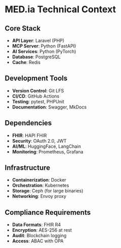 # MED.ia Technical Context

## Core Stack
- **API Layer**: Laravel (PHP)
- **MCP Server**: Python (FastAPI)
- **AI Services**: Python (PyTorch)
- **Database**: PostgreSQL
- **Cache**: Redis

## Development Tools
- **Version Control**: Git LFS
- **CI/CD**: GitHub Actions
- **Testing**: pytest, PHPUnit
- **Documentation**: Swagger, MkDocs

## Dependencies
- **FHIR**: HAPI FHIR
- **Security**: OAuth 2.0, JWT
- **AI/ML**: HuggingFace, LangChain
- **Monitoring**: Prometheus, Grafana

## Infrastructure
- **Containerization**: Docker
- **Orchestration**: Kubernetes
- **Storage**: Ceph (for large binaries)
- **Networking**: Envoy proxy

## Compliance Requirements
- **Data Formats**: FHIR R4
- **Encryption**: AES-256 at rest
- **Audit**: Blockchain logging
- **Access**: ABAC with OPA
